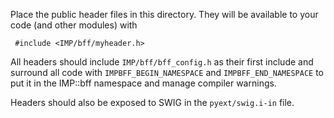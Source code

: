 Place the public header files in this directory. They will be
available to your code (and other modules) with

     #include <IMP/bff/myheader.h>

All headers should include `IMP/bff/bff_config.h` as their
first include and surround all code with `IMPBFF_BEGIN_NAMESPACE`
and `IMPBFF_END_NAMESPACE` to put it in the IMP::bff namespace
and manage compiler warnings.

Headers should also be exposed to SWIG in the `pyext/swig.i-in` file.
